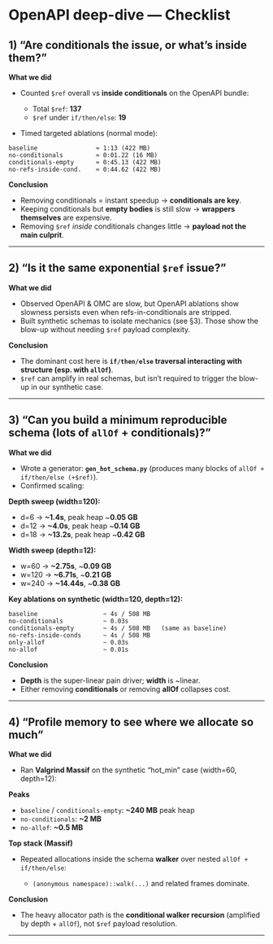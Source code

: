 # OpenAPI deep-dive — Checklist

## 1) “Are conditionals the issue, or what’s inside them?”

**What we did**

* Counted `$ref` overall vs **inside conditionals** on the OpenAPI bundle:

  * Total `$ref`: **137**
  * `$ref` under `if/then/else`: **19**
* Timed targeted ablations (normal mode):

```
baseline                ≈ 1:13 (422 MB)
no-conditionals         ≈ 0:01.22 (16 MB)
conditionals-empty      ≈ 0:45.13 (422 MB)
no-refs-inside-cond.    ≈ 0:44.62 (422 MB)
```

**Conclusion**

* Removing conditionals = instant speedup → **conditionals are key**.
* Keeping conditionals but **empty bodies** is still slow → **wrappers themselves** are expensive.
* Removing `$ref` *inside* conditionals changes little → **payload not the main culprit**.

---

## 2) “Is it the same exponential `$ref` issue?”

**What we did**

* Observed OpenAPI & OMC are slow, but OpenAPI ablations show slowness persists even when refs-in-conditionals are stripped.
* Built synthetic schemas to isolate mechanics (see §3). Those show the blow-up without needing `$ref` payload complexity.

**Conclusion**

* The dominant cost here is **`if/then/else` traversal interacting with structure (esp. with `allOf`)**.
* `$ref` can amplify in real schemas, but isn’t required to trigger the blow-up in our synthetic case.

---

## 3) “Can you build a minimum reproducible schema (lots of `allOf` + conditionals)?”

**What we did**

* Wrote a generator: **`gen_hot_schema.py`** (produces many blocks of `allOf + if/then/else (+$ref)`).
* Confirmed scaling:

**Depth sweep (width=120):**

* d=6  → **~1.4s**, peak heap ~**0.05 GB**
* d=12 → **~4.0s**, peak heap ~**0.14 GB**
* d=18 → **~13.2s**, peak heap ~**0.42 GB**

**Width sweep (depth=12):**

* w=60  → **~2.75s**, ~**0.09 GB**
* w=120 → **~6.71s**, ~**0.21 GB**
* w=240 → **~14.44s**, ~**0.38 GB**

**Key ablations on synthetic (width=120, depth=12):**

```
baseline                  ~ 4s / 508 MB
no-conditionals           ~ 0.03s
conditionals-empty        ~ 4s / 508 MB   (same as baseline)
no-refs-inside-conds      ~ 4s / 508 MB
only-allof                ~ 0.03s
no-allof                  ~ 0.01s
```

**Conclusion**

* **Depth** is the super-linear pain driver; **width** is ~linear.
* Either removing **conditionals** or removing **allOf** collapses cost.

---

## 4) “Profile memory to see where we allocate so much”

**What we did**

* Ran **Valgrind Massif** on the synthetic “hot_min” case (width=60, depth=12):

**Peaks**

* `baseline` / `conditionals-empty`: **~240 MB** peak heap
* `no-conditionals`: **~2 MB**
* `no-allof`: **~0.5 MB**

**Top stack (Massif)**

* Repeated allocations inside the schema **walker** over nested `allOf + if/then/else`:

  * `(anonymous namespace)::walk(...)` and related frames dominate.

**Conclusion**

* The heavy allocator path is the **conditional walker recursion** (amplified by depth + `allOf`), not `$ref` payload resolution.

---